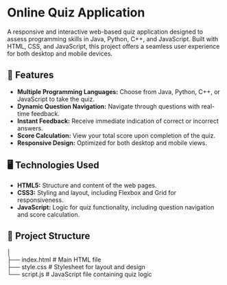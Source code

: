 # Online Quiz Application

A responsive and interactive web-based quiz application designed to assess programming skills in Java, Python, C++, and JavaScript. Built with HTML, CSS, and JavaScript, this project offers a seamless user experience for both desktop and mobile devices.

## 🚀 Features

- **Multiple Programming Languages:** Choose from Java, Python, C++, or JavaScript to take the quiz.
- **Dynamic Question Navigation:** Navigate through questions with real-time feedback.
- **Instant Feedback:** Receive immediate indication of correct or incorrect answers.
- **Score Calculation:** View your total score upon completion of the quiz.
- **Responsive Design:** Optimized for both desktop and mobile views.

## 🖥️ Technologies Used

- **HTML5:** Structure and content of the web pages.
- **CSS3:** Styling and layout, including Flexbox and Grid for responsiveness.
- **JavaScript:** Logic for quiz functionality, including question navigation and score calculation.

## 📂 Project Structure
│<br>
├── index.html # Main HTML file<br>
├── style.css # Stylesheet for layout and design<br>
└── script.js # JavaScript file containing quiz logic<br>


